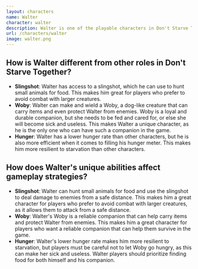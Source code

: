 ```yaml
---
layout: characters
name: Walter
character: walter
description: Walter is one of the playable characters in Don't Starve Together. He is a young boy with a red-and-white striped shirt and a beanie hat. Unlike other characters, Walter has access to a slingshot that he can use to hunt small animals for food. He also has the unique ability to make and wield a Woby, a loyal and durable dog-like creature that can carry items and even protect Walter from enemies. However, Woby needs to be fed and cared for, or else she will become sick and useless. Overall, Walter is a fun and quirky character that offers a unique playstyle to the game.
url: /characters/walter
image: walter.png
---
```

## How is Walter different from other roles in Don't Starve Together?
- **Slingshot**: Walter has access to a slingshot, which he can use to hunt small animals for food. This makes him great for players who prefer to avoid combat with larger creatures.
- **Woby**: Walter can make and wield a Woby, a dog-like creature that can carry items and even protect Walter from enemies. Woby is a loyal and durable companion, but she needs to be fed and cared for, or else she will become sick and useless. This makes Walter a unique character, as he is the only one who can have such a companion in the game.
- **Hunger**: Walter has a lower hunger rate than other characters, but he is also more efficient when it comes to filling his hunger meter. This makes him more resilient to starvation than other characters.

## How does Walter's unique abilities affect gameplay strategies?
- **Slingshot**: Walter can hunt small animals for food and use the slingshot to deal damage to enemies from a safe distance. This makes him a great character for players who prefer to avoid combat with larger creatures, as it allows them to attack from a safe distance.
- **Woby**: Walter's Woby is a reliable companion that can help carry items and protect Walter from enemies. This makes him a great character for players who want a reliable companion that can help them survive in the game.
- **Hunger**: Walter's lower hunger rate makes him more resilient to starvation, but players must be careful not to let Woby go hungry, as this can make her sick and useless. Walter players should prioritize finding food for both himself and his companion.